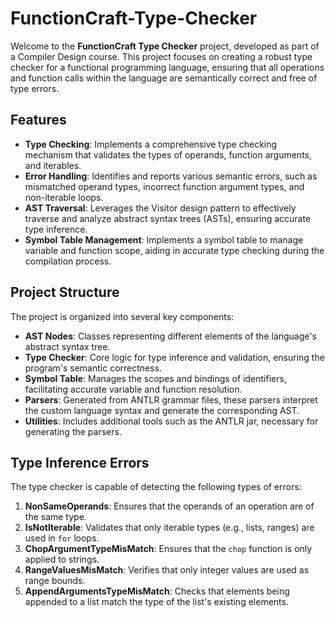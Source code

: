 # FunctionCraft-Type-Checker

Welcome to the **FunctionCraft Type Checker** project, developed as part of a Compiler Design course. This project focuses on creating a robust type checker for a functional programming language, ensuring that all operations and function calls within the language are semantically correct and free of type errors.

## Features

- **Type Checking**: Implements a comprehensive type checking mechanism that validates the types of operands, function arguments, and iterables.
- **Error Handling**: Identifies and reports various semantic errors, such as mismatched operand types, incorrect function argument types, and non-iterable loops.
- **AST Traversal**: Leverages the Visitor design pattern to effectively traverse and analyze abstract syntax trees (ASTs), ensuring accurate type inference.
- **Symbol Table Management**: Implements a symbol table to manage variable and function scope, aiding in accurate type checking during the compilation process.

## Project Structure

The project is organized into several key components:

- **AST Nodes**: Classes representing different elements of the language's abstract syntax tree.
- **Type Checker**: Core logic for type inference and validation, ensuring the program's semantic correctness.
- **Symbol Table**: Manages the scopes and bindings of identifiers, facilitating accurate variable and function resolution.
- **Parsers**: Generated from ANTLR grammar files, these parsers interpret the custom language syntax and generate the corresponding AST.
- **Utilities**: Includes additional tools such as the ANTLR jar, necessary for generating the parsers.

## Type Inference Errors

The type checker is capable of detecting the following types of errors:

1. **NonSameOperands**: Ensures that the operands of an operation are of the same type.
2. **IsNotIterable**: Validates that only iterable types (e.g., lists, ranges) are used in `for` loops.
3. **ChopArgumentTypeMisMatch**: Ensures that the `chop` function is only applied to strings.
4. **RangeValuesMisMatch**: Verifies that only integer values are used as range bounds.
5. **AppendArgumentsTypeMisMatch**: Checks that elements being appended to a list match the type of the list's existing elements.



